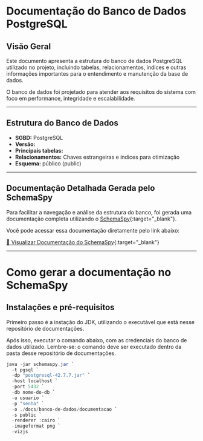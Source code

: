 # Documentação do Banco de Dados PostgreSQL

## Visão Geral

Este documento apresenta a estrutura do banco de dados PostgreSQL utilizado no projeto, incluindo tabelas, relacionamentos, índices e outras informações importantes para o entendimento e manutenção da base de dados.

O banco de dados foi projetado para atender aos requisitos do sistema com foco em performance, integridade e escalabilidade.

---

## Estrutura do Banco de Dados

- **SGBD:** PostgreSQL
- **Versão:** 
- **Principais tabelas:** 
- **Relacionamentos:** Chaves estrangeiras e índices para otimização
- **Esquema:** público (public)

---

## Documentação Detalhada Gerada pelo SchemaSpy

Para facilitar a navegação e análise da estrutura do banco, foi gerada uma documentação completa utilizando o [SchemaSpy](http://schemaspy.org/){:target="_blank"}.

Você pode acessar essa documentação diretamente pelo link abaixo:

[🔗 Visualizar Documentação do SchemaSpy](caminho/para/doc){:target="_blank"}

---

# Como gerar a documentação no SchemaSpy

## Instalações e pré-requisitos

Primeiro passo é a instação do JDK, utilizando o executável que está nesse repositório de documentações.

Após isso, executar o comando abaixo, com as credenciais do banco de dados utilizado.
Lembre-se: o comando deve ser executado dentro da pasta desse  repositório de documentações.

```powershell
java -jar schemaspy.jar `
  -t pgsql `
  -dp "postgresql-42.7.7.jar" `
  -host localhost `
  -port 5432 `
  -db nome-do-db `
  -u usuario `
  -p "senha" `
  -o ./docs/banco-de-dados/documentacao `
  -s public `
  -renderer :cairo `
  -imageformat png `
  -vizjs
```
